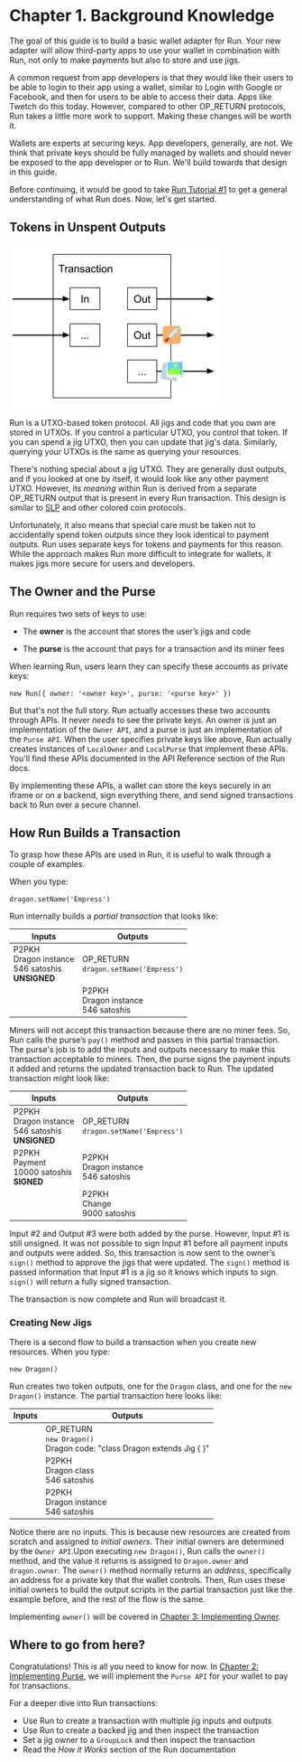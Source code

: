 # Chapter 1. Background Knowledge

The goal of this guide is to build a basic wallet adapter for Run. Your new adapter will allow third-party apps to use your wallet in combination with Run, not only to make payments but also to store and use jigs.

A common request from app developers is that they would like their users to be able to login to their app using a wallet, similar to Login with Google or Facebook, and then for users to be able to access their data. Apps like Twetch do this today. However, compared to other OP_RETURN protocols, Run takes a little more work to support. Making these changes will be worth it.

Wallets are experts at securing keys. App developers, generally, are not. We think that private keys should be fully managed by wallets and should never be exposed to the app developer or to Run. We'll build towards that design in this guide.

Before continuing, it would be good to take [Run Tutorial #1](https://run.network/lessons/mockchain-jig-web-console/) to get a general understanding of what Run does. Now, let's get started.

## Tokens in Unspent Outputs

![Token Transaction](assets/token_transaction.png)

Run is a UTXO-based token protocol. All jigs and code that you own are stored in UTXOs. If you control a particular UTXO, you control that token. If you can spend a jig UTXO, then you can update that jig's data. Similarly, querying your UTXOs is the same as querying your resources.

There's nothing special about a jig UTXO. They are generally dust outputs, and if you looked at one by itself, it would look like any other payment UTXO. However, its *meaning* within Run is derived from a separate OP_RETURN output that is present in every Run transaction. This design is similar to [SLP](https://simpleledger.cash/) and other colored coin protocols.

Unfortunately, it also means that special care must be taken not to accidentally spend token outputs since they look identical to payment outputs. Run uses separate keys for tokens and payments for this reason. While the approach makes Run more difficult to integrate for wallets, it makes jigs more secure for users and developers.

## The Owner and the Purse

Run requires two sets of keys to use:

* The **owner** is the account that stores the user’s jigs and code

* The **purse** is the account that pays for a transaction and its miner fees

When learning Run, users learn they can specify these accounts as private keys:

    new Run({ owner: '<owner key>', purse: '<purse key>' })

But that's not the full story. Run actually accesses these two accounts through APIs. It never *needs* to see the private keys. An owner is just an implementation of the `Owner API`, and a purse is just an implementation of the `Purse API`. When the user specifies private keys like above, Run actually creates instances of `LocalOwner` and `LocalPurse` that implement these APIs. You'll find these APIs documented in the API Reference section of the Run docs.

By implementing these APIs, a wallet can store the keys securely in an iframe or on a backend, sign everything there, and send signed transactions back to Run over a secure channel.

## How Run Builds a Transaction

To grasp how these APIs are used in Run, it is useful to walk through a couple of examples.

When you type:

	dragon.setName('Empress')

Run internally builds a *partial transaction* that looks like:

| Inputs | Outputs |
|--------|---------|
| P2PKH<br>Dragon instance<br>546 satoshis<br>**UNSIGNED** | OP_RETURN<br>`dragon.setName('Empress')` |
| | P2PKH<br>Dragon instance<br>546 satoshis |

Miners will not accept this transaction because there are no miner fees. So, Run calls the purse’s `pay()` method and passes in this partial transaction. The purse's job is to add the inputs and outputs necessary to make this transaction acceptable to miners. Then, the purse signs the payment inputs it added and returns the updated transaction back to Run. The updated transaction might look like:

| Inputs | Outputs |
|--------|---------|
| P2PKH<br>Dragon instance<br>546 satoshis<br>**UNSIGNED** | OP_RETURN<br>`dragon.setName('Empress')` |
| P2PKH<br>Payment<br>10000 satoshis<br>**SIGNED** | P2PKH<br>Dragon instance<br>546 satoshis |
| | P2PKH<br>Change<br>9000 satoshis |

Input #2 and Output #3 were both added by the purse. However, Input #1 is still unsigned. It was not possible to sign Input #1 before all payment inputs and outputs were added. So, this transaction is now sent to the owner’s `sign()` method to approve the jigs that were updated. The `sign()` method is passed information that Input #1 is a jig so it knows which inputs to sign. `sign()` will return a fully signed transaction.

The transaction is now complete and Run will broadcast it.

### Creating New Jigs

There is a second flow to build a transaction when you create new resources. When you type:

    new Dragon()

Run creates two token outputs, one for the `Dragon` class, and one for the `new Dragon()` instance. The partial transaction here looks like:

| Inputs | Outputs |
|--------|---------|
| | OP_RETURN<br>`new Dragon()`<br>Dragon code: "class Dragon extends Jig { }" |
| | P2PKH<br>Dragon class<br>546 satoshis |
| | P2PKH<br>Dragon instance<br>546 satoshis |

Notice there are no inputs. This is because new resources are created from scratch and assigned to *initial owners*. Their initial owners are determined by the `Owner API`.Upon executing `new Dragon()`, Run calls the `owner()` method, and the value it returns is assigned to `Dragon.owner` and `dragon.owner`. The `owner()` method normally returns an *address*, specifically an address for a private key that the wallet controls. Then, Run uses these initial owners to build the output scripts in the partial transaction just like the example before, and the rest of the flow is the same.

Implementing `owner()` will be covered in [Chapter 3: Implementing Owner](03-owner.md).

## Where to go from here?

Congratulations! This is all you need to know for now. In [Chapter 2: Implementing Purse](02-purse.md), we will implement the `Purse API` for your wallet to pay for transactions.

For a deeper dive into Run transactions:

* Use Run to create a transaction with multiple jig inputs and outputs
* Use Run to create a backed jig and then inspect the transaction
* Set a jig owner to a `GroupLock` and then inspect the transaction
* Read the *How it Works* section of the Run documentation
